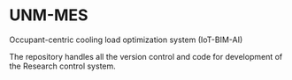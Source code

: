 # UNM-MES
Occupant-centric cooling load optimization system (IoT-BIM-AI)

The repository handles all the version control and code for development of the Research control system.
